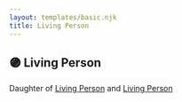 ```yaml
---
layout: templates/basic.njk
title: Living Person
---
```

## 🟣 Living Person

Daughter of [Living Person](/people/9/90269553) and [Living Person](/people/3/3566860)
